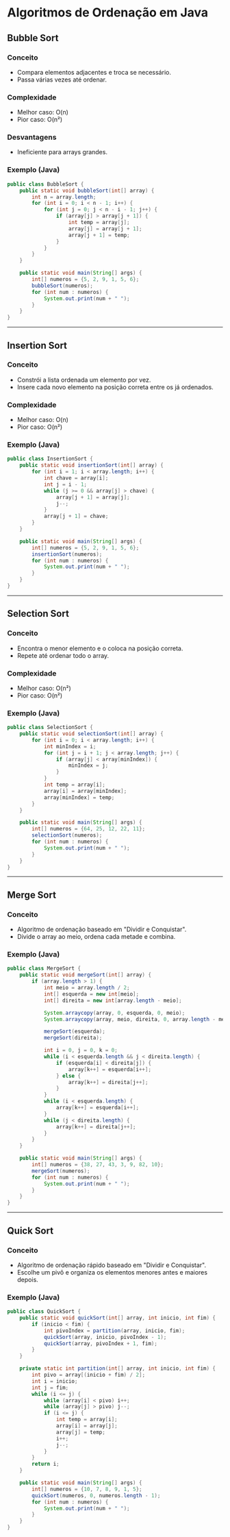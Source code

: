 # Algoritmos de Ordenação em Java

## Bubble Sort

### Conceito

* Compara elementos adjacentes e troca se necessário.
* Passa várias vezes até ordenar.

### Complexidade

* Melhor caso: O(n)
* Pior caso: O(n²)

### Desvantagens

* Ineficiente para arrays grandes.

### Exemplo (Java)

```java
public class BubbleSort {
    public static void bubbleSort(int[] array) {
        int n = array.length;
        for (int i = 0; i < n - 1; i++) {
            for (int j = 0; j < n - i - 1; j++) {
                if (array[j] > array[j + 1]) {
                    int temp = array[j];
                    array[j] = array[j + 1];
                    array[j + 1] = temp;
                }
            }
        }
    }

    public static void main(String[] args) {
        int[] numeros = {5, 2, 9, 1, 5, 6};
        bubbleSort(numeros);
        for (int num : numeros) {
            System.out.print(num + " ");
        }
    }
}
```

---

## Insertion Sort

### Conceito

* Constrói a lista ordenada um elemento por vez.
* Insere cada novo elemento na posição correta entre os já ordenados.

### Complexidade

* Melhor caso: O(n)
* Pior caso: O(n²)

### Exemplo (Java)

```java
public class InsertionSort {
    public static void insertionSort(int[] array) {
        for (int i = 1; i < array.length; i++) {
            int chave = array[i];
            int j = i - 1;
            while (j >= 0 && array[j] > chave) {
                array[j + 1] = array[j];
                j--;
            }
            array[j + 1] = chave;
        }
    }

    public static void main(String[] args) {
        int[] numeros = {5, 2, 9, 1, 5, 6};
        insertionSort(numeros);
        for (int num : numeros) {
            System.out.print(num + " ");
        }
    }
}
```

---

## Selection Sort

### Conceito

* Encontra o menor elemento e o coloca na posição correta.
* Repete até ordenar todo o array.

### Complexidade

* Melhor caso: O(n²)
* Pior caso: O(n²)

### Exemplo (Java)

```java
public class SelectionSort {
    public static void selectionSort(int[] array) {
        for (int i = 0; i < array.length; i++) {
            int minIndex = i;
            for (int j = i + 1; j < array.length; j++) {
                if (array[j] < array[minIndex]) {
                    minIndex = j;
                }
            }
            int temp = array[i];
            array[i] = array[minIndex];
            array[minIndex] = temp;
        }
    }

    public static void main(String[] args) {
        int[] numeros = {64, 25, 12, 22, 11};
        selectionSort(numeros);
        for (int num : numeros) {
            System.out.print(num + " ");
        }
    }
}
```

---

## Merge Sort

### Conceito

* Algoritmo de ordenação baseado em "Dividir e Conquistar".
* Divide o array ao meio, ordena cada metade e combina.

### Exemplo (Java)

```java
public class MergeSort {
    public static void mergeSort(int[] array) {
        if (array.length > 1) {
            int meio = array.length / 2;
            int[] esquerda = new int[meio];
            int[] direita = new int[array.length - meio];

            System.arraycopy(array, 0, esquerda, 0, meio);
            System.arraycopy(array, meio, direita, 0, array.length - meio);

            mergeSort(esquerda);
            mergeSort(direita);

            int i = 0, j = 0, k = 0;
            while (i < esquerda.length && j < direita.length) {
                if (esquerda[i] < direita[j]) {
                    array[k++] = esquerda[i++];
                } else {
                    array[k++] = direita[j++];
                }
            }
            while (i < esquerda.length) {
                array[k++] = esquerda[i++];
            }
            while (j < direita.length) {
                array[k++] = direita[j++];
            }
        }
    }

    public static void main(String[] args) {
        int[] numeros = {38, 27, 43, 3, 9, 82, 10};
        mergeSort(numeros);
        for (int num : numeros) {
            System.out.print(num + " ");
        }
    }
}
```

---

## Quick Sort

### Conceito

* Algoritmo de ordenação rápido baseado em "Dividir e Conquistar".
* Escolhe um pivô e organiza os elementos menores antes e maiores depois.

### Exemplo (Java)

```java
public class QuickSort {
    public static void quickSort(int[] array, int inicio, int fim) {
        if (inicio < fim) {
            int pivoIndex = partition(array, inicio, fim);
            quickSort(array, inicio, pivoIndex - 1);
            quickSort(array, pivoIndex + 1, fim);
        }
    }

    private static int partition(int[] array, int inicio, int fim) {
        int pivo = array[(inicio + fim) / 2];
        int i = inicio;
        int j = fim;
        while (i <= j) {
            while (array[i] < pivo) i++;
            while (array[j] > pivo) j--;
            if (i <= j) {
                int temp = array[i];
                array[i] = array[j];
                array[j] = temp;
                i++;
                j--;
            }
        }
        return i;
    }

    public static void main(String[] args) {
        int[] numeros = {10, 7, 8, 9, 1, 5};
        quickSort(numeros, 0, numeros.length - 1);
        for (int num : numeros) {
            System.out.print(num + " ");
        }
    }
}
```
